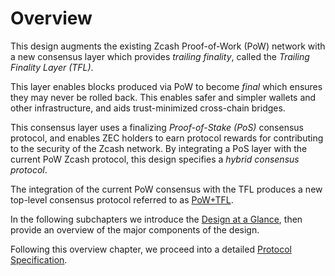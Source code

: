 # Overview

This design augments the existing Zcash Proof-of-Work (PoW) network with a new consensus layer which provides *trailing finality*, called the *Trailing Finality Layer (TFL)*.

This layer enables blocks produced via PoW to become *final* which ensures they may never be rolled back. This enables safer and simpler wallets and other infrastructure, and aids trust-minimized cross-chain bridges.

This consensus layer uses a finalizing *Proof-of-Stake (PoS)* consensus protocol, and enables ZEC holders to earn protocol rewards for contributing to the security of the Zcash network. By integrating a PoS layer with the current PoW Zcash protocol, this design specifies a *hybrid consensus protocol*.

The integration of the current PoW consensus with the TFL produces a new top-level consensus protocol referred to as [PoW+TFL](./terminology.md#definition-pow-tfl).

In the following subchapters we introduce the [Design at a Glance](./overview/design-at-a-glance.md), then provide an overview of the major components of the design.

Following this overview chapter, we proceed into a detailed [Protocol Specification](./protocol-specification.md).


